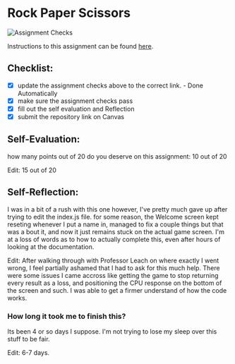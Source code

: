Rock Paper Scissors
===================================
![Assignment Checks](https://s///github.com/smithpcpuc/lab-3-rock-paper-scissors/workflows/Assignment%20Checks/badge.svg)

Instructions to this assignment can be found [here](https://it3049c.github.io/Material/Assignments/3.Rock_Paper_Scissors/).

## Checklist:
- [x] update the assignment checks above to the correct link. - Done Automatically
- [X] make sure the assignment checks pass
- [X] fill out the self evaluation and Reflection
- [X] submit the repository link on Canvas

## Self-Evaluation: 
how many points out of 20 do you deserve on this assignment: 
10 out of 20

Edit: 15 out of 20
## Self-Reflection:
I was in a bit of a rush with this one however, I've pretty much gave up after trying to edit the index.js file. for some reason, the Welcome screen kept reseting whenever I put a name in, managed to fix a couple things but that was a bout it, and now it just remains stuck on the actual game screen. I'm at a loss of words as to how to actually complete this, even after hours of looking at the documentation.

Edit: After walking through with Professor Leach on where exactly I went wrong, I feel partially ashamed that I had to ask for this much help. There were some issues I came accross like getting the game to stop returning every result as a loss, and positioning the CPU response on the bottom of the screen and such. I was able to get a firmer understand of how the code works. 
### How long it took me to finish this?
Its been 4 or so days I suppose. I'm not trying to lose my sleep over this stuff to be fair. 

Edit: 6-7 days.
